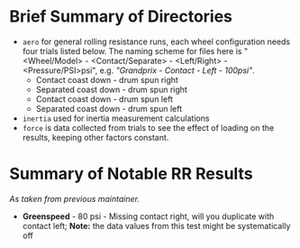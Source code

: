 # Brief Summary of Directories

- `aero` for general rolling resistance runs, each wheel configuration needs four trials listed below. The naming scheme for files here is "<Wheel/Model> - <Contact/Separate> - <Left/Right> - <Pressure/PSI>psi", e.g. *"Grandprix - Contact - Left - 100psi"*.
  - Contact coast down - drum spun right
  - Separated coast down - drum spun right
  - Contact coast down - drum spun left
  - Separated coast down - drum spun left
- `inertia` used for inertia measurement calculations
- `force` is data collected from trials to see the effect of loading on the results, keeping other factors constant.

# Summary of Notable RR Results

*As taken from previous maintainer.*

- **Greenspeed** - 80 psi - Missing contact right, will you duplicate with contact left; **Note:** the data values from this test might be systematically off